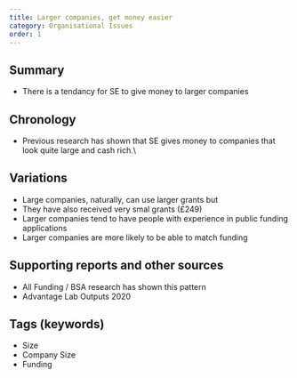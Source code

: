 ```yaml
---
title: Larger companies, get money easier
category: Organisational Issues
order: 1
---
```


## Summary
- There is a tendancy for SE to give money to larger companies

## Chronology
- Previous research has shown that SE gives money to companies that look quite large and cash rich.\

## Variations
- Large companies, naturally, can use larger grants
but
- They have also received very smal grants (£249)
- Larger companies tend to have people with experience in public funding applications
- Larger companies are more likely to be able to match funding

## Supporting reports and other sources
- All Funding / BSA research has shown this pattern
- Advantage Lab Outputs 2020

## Tags (keywords)
- Size
- Company Size
- Funding 

